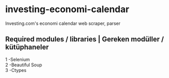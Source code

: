 # investing-economi-calendar
Investing.com's economi calendar web scraper, parser

<h2>Required modules / libraries | Gereken modüller / kütüphaneler</h2>
 
1 -Selenium <br/> 2 -Beautiful Soup <br/> 3 -Ctypes

